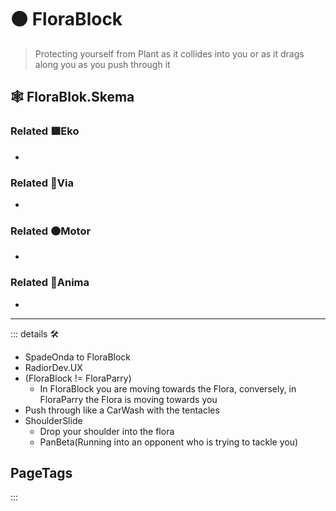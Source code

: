 # 🟠 <motor>FloraBlock</motor>

> Protecting yourself from Plant as it collides into you or as it drags along you as you push through it

## 🕸 FloraBlok.Skema

### Related 🟩<ekos>Eko</ekos>

-

### Related 🔻<via>Via</via>

-

### Related 🟠<motor>Motor</motor>

-

### Related 💜<anima>Anima</anima>

-

---

<!-- =================================================== -->
<!-- =================================================== -->
<!-- =================================================== -->
<!-- =================================================== -->
<!-- =================================================== -->
::: details 🛠

- SpadeOnda to FloraBlock
- RadiorDev.UX
- (FloraBlock != FloraParry)
    - In FloraBlock you are moving towards the Flora, conversely, in FloraParry the Flora is moving towards you
- Push through like a CarWash with the tentacles
- ShoulderSlide
    - Drop your shoulder into the flora
    - PanBeta(Running into an opponent who is trying to tackle you)

<h2>PageTags</h2>

:::
